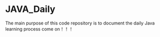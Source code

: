# JAVA_Daily
The main purpose of this code repository is to document the daily Java learning process
come on！！！

